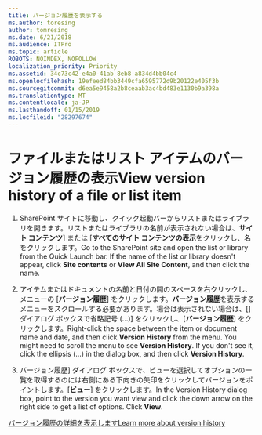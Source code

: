 ```yaml
---
title: バージョン履歴を表示する
ms.author: toresing
author: tomresing
ms.date: 6/21/2018
ms.audience: ITPro
ms.topic: article
ROBOTS: NOINDEX, NOFOLLOW
localization_priority: Priority
ms.assetid: 34c73c42-e4a0-41ab-8eb8-a834d4bb04c4
ms.openlocfilehash: 19efeed84bb3449cfa6595772d9b20122e405f3b
ms.sourcegitcommit: d6ea5e9458a2b8ceaab3ac4bd483e1130b9a398a
ms.translationtype: MT
ms.contentlocale: ja-JP
ms.lasthandoff: 01/15/2019
ms.locfileid: "28297674"
---
```

# <a name="view-version-history-of-a-file-or-list-item"></a><span data-ttu-id="bd241-102">ファイルまたはリスト アイテムのバージョン履歴の表示</span><span class="sxs-lookup"><span data-stu-id="bd241-102">View version history of a file or list item</span></span>

1. <span data-ttu-id="bd241-p101">SharePoint サイトに移動し、クイック起動バーからリストまたはライブラリを開きます。リストまたはライブラリの名前が表示されない場合は、**サイト コンテンツ**] または [**すべてのサイト コンテンツの表示**をクリックし、名をクリックします。</span><span class="sxs-lookup"><span data-stu-id="bd241-p101">Go to the SharePoint site and open the list or library from the Quick Launch bar. If the name of the list or library doesn't appear, click **Site contents** or **View All Site Content**, and then click the name.</span></span>
    
2. <span data-ttu-id="bd241-p102">アイテムまたはドキュメントの名前と日付の間のスペースを右クリックし、メニューの [**バージョン履歴**] をクリックします。**バージョン履歴**を表示するメニューをスクロールする必要があります。場合は表示されない場合は、[] ダイアログ ボックスで省略記号 (...)] をクリックし、[**バージョン履歴**] をクリックします。</span><span class="sxs-lookup"><span data-stu-id="bd241-p102">Right-click the space between the item or document name and date, and then click **Version History** from the menu. You might need to scroll the menu to see **Version History**. If you don't see it, click the ellipsis (...) in the dialog box, and then click **Version History**.</span></span>
    
3. <span data-ttu-id="bd241-p103">バージョン履歴] ダイアログ ボックスで、ビューを選択してオプションの一覧を取得するのには右側にある下向きの矢印をクリックしてバージョンをポイントします。[**ビュー**] をクリックします。</span><span class="sxs-lookup"><span data-stu-id="bd241-p103">In the Version History dialog box, point to the version you want view and click the down arrow on the right side to get a list of options. Click **View**.</span></span>
    
[<span data-ttu-id="bd241-110">バージョン履歴の詳細を表示します</span><span class="sxs-lookup"><span data-stu-id="bd241-110">Learn more about version history</span></span>](https://go.microsoft.com/fwlink/?linkid=875709)
  

